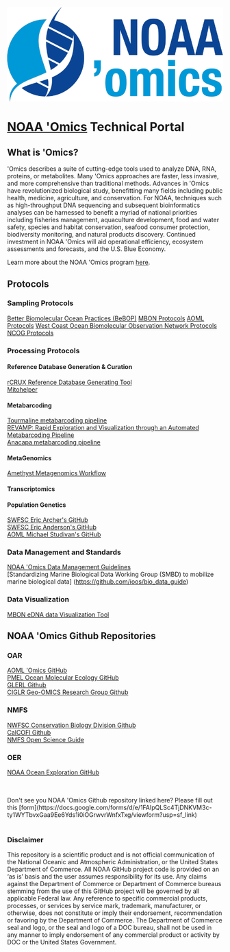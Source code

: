 
![NOAA 'PMEL Ocean Molecular Ecology Group'Omics](noaa-omics-lrt-800.png)

# [NOAA 'Omics](https://oceanexplorer.noaa.gov/technology/omics/noaa-omics.html) Technical Portal <br>

## What is 'Omics?
'Omics describes a suite of cutting-edge tools used to analyze DNA, RNA, proteins, or metabolites. Many 'Omics approaches are faster, less invasive, and more comprehensive than traditional methods. Advances in 'Omics have revolutionized biological study, benefitting many fields including public health, medicine, agriculture, and conservation. For NOAA, techniques such as high-throughput DNA sequencing and subsequent bioinformatics analyses can be harnessed to benefit a myriad of national priorities including fisheries management, aquaculture development, food and water safety, species and habitat conservation, seafood consumer protection, biodiversity monitoring, and natural products discovery. Continued investment in NOAA 'Omics will aid operational efficiency, ecosystem assessments and forecasts, and the U.S. Blue Economy. <br>

Learn more about the NOAA 'Omics program [here](https://oceanexplorer.noaa.gov/technology/omics/noaa-omics.html). <br>

## Protocols

### Sampling Protocols
[Better Biomolecular Ocean Practices (BeBOP)](https://github.com/BeBOP-OBON)
[MBON Protocols](https://mbari-bog.github.io/MBON-Protocols/)
[AOML Protocols](https://github.com/aomlomics/protocols)
[West Coast Ocean Biomolecular Observation Network Protocols](https://docs.google.com/spreadsheets/d/1rDubDv8d1tieoLY2NQZedbSR4-8lsIoafH266XKmtTo/edit#gid=1024107459)
[NCOG Protocols](https://calcofi.org/data/marine-ecosystem-data/e-dna/)

### Processing Protocols

#### Reference Database Generation & Curation
[rCRUX Reference Database Generating Tool](https://github.com/CalCOFI/rCRUX) <br>
[Mitohelper](https://github.com/aomlomics/mitohelper)

#### Metabarcoding
[Tourmaline metabarcoding pipeline](https://github.com/aomlomics/tourmaline) <br>
[REVAMP: Rapid Exploration and Visualization through an Automated Metabarcoding Pipeline](https://github.com/McAllister-NOAA/REVAMP) <br>
[Anacapa metabarcoding pipeline](https://github.com/limey-bean/Anacapa) <br>

#### MetaGenomics  
[Amethyst Metagenomics Workflow](https://github.com/aomlomics/amethyst)  <br>

#### Transcriptomics  

#### Population Genetics
[SWFSC Eric Archer's GitHub](https://github.com/EricArcher) <br>
[SWFSC Eric Anderson's GitHub](https://github.com/eriqande?tab=repositories) <br>
[AOML Michael Studivan's GitHub](https://github.com/mstudiva?tab=repositories) <br>


### Data Management and Standards
[NOAA 'Omics Data Management Guidelines](https://github.com/aomlomics/omics-data-management) <br>
[Standardizing Marine Biological Data Working Group (SMBD) to mobilize marine biological data] (https://github.com/ioos/bio_data_guide) <br>

### Data Visualization
[MBON eDNA data Visualization Tool](https://github.com/marinebon/edna-vis)

## NOAA 'Omics Github Repositories

### OAR
[AOML 'Omics GitHub](https://github.com/aomlomics/) <br>
[PMEL Ocean Molecular Ecology GitHub](https://github.com/NOAA-PMEL/Ocean-Molecular-Ecology) <br>
[GLERL Github](https://github.com/NOAA-GLERL) <br>
[CIGLR Geo-OMICS Research Group Github](https://github.com/Geo-omics) <br>

### NMFS
[NWFSC Conservation Biology Division Github](https://github.com/nwfsc-cb)<br>
[CalCOFI Github](https://github.com/CalCOFI/) <br>
[NMFS Open Science Guide](https://nmfs-opensci.github.io/GitHub-Guide/) <br>

### OER
[NOAA Ocean Exploration GitHub](https://github.com/orgs/NOAA-OceanExploration/) <br>

<br>
<br>
Don't see you NOAA 'Omics Github repository linked here? Please fill out this [form](https://docs.google.com/forms/d/e/1FAIpQLSc4TjDNKVM3c-ty1WYTbvxGaa9Ee6Yds1i0iOGrwvrWnfxTxg/viewform?usp=sf_link)

 <br>
 <br>

### Disclaimer
This repository is a scientific product and is not official communication of the National Oceanic and
Atmospheric Administration, or the United States Department of Commerce. All NOAA GitHub project
code is provided on an ‘as is’ basis and the user assumes responsibility for its use. Any claims against the
Department of Commerce or Department of Commerce bureaus stemming from the use of this GitHub
project will be governed by all applicable Federal law. Any reference to specific commercial products,
processes, or services by service mark, trademark, manufacturer, or otherwise, does not constitute or
imply their endorsement, recommendation or favoring by the Department of Commerce. The Department
of Commerce seal and logo, or the seal and logo of a DOC bureau, shall not be used in any manner to
imply endorsement of any commercial product or activity by DOC or the United States Government.
